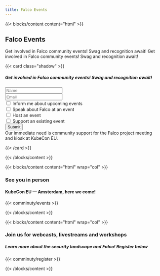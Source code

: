 ```yaml
---
title: Falco Events
---
```


{{< blocks/content content="html" >}}

<div class="col-md-6 d-flex flex-column">
<h2>Falco Events</h2>
<p>Get involved in Falco community events! Swag and recognition await! Get involved in Falco community events! Swag and recognition await!</p>
</div>

<div class="col-md-6 d-flex flex-column">
{{< card class="shadow" >}}
<h5>Get involved in Falco community events! Swag and recognition await!</h5>
<form>
  <div class="form-group mb-2">
    <label class="d-none" for="inputName"></label>
    <input type="text" class="form-control" id="inputName" aria-describedby="nameHelp" placeholder="Name">
  </div>
  <div class="form-group">
    <label class="d-none" for="inputPassword"></label>
    <input type="email" class="form-control" id="inputPassword" placeholder="Email">
  </div>
  <div class="form-check mt-3">
    <input type="checkbox" class="form-check-input" id="informEvents">
    <label class="form-check-label" for="informEvents">Inform me about upcoming events</label>
  </div>
  <div class="form-check mt-3">
    <input type="checkbox" class="form-check-input" id="speakEvents">
    <label class="form-check-label" for="speakEvents">Speak about Falco at an event</label>
  </div>
  <div class="form-check mt-3">
    <input type="checkbox" class="form-check-input" id="hostEvents">
    <label class="form-check-label" for="hostEvents">Host an event</label>
  </div>
  <div class="form-check mt-3">
    <input type="checkbox" class="form-check-input" id="supportEvents">
    <label class="form-check-label" for="supportEvents">Support an existing event</label>
  </div>
  <button type="submit" class="btn btn-primary mt-3 w-100">Submit</button>
  <div class="card card-sm td-box--info mt-4">
    <div class="card-body">
      <div class="card-text h-100 w-100">
        Our immediate need is community support for the Falco project meeting and kiosk at KubeCon EU.
      </div>
    </div>
  </div>
</form>
{{< /card >}}
</div>

{{< /blocks/content >}}

{{< blocks/content content="html" wrap="col" >}}

<h3>See you in person</h3>
<h4 class="text-primary mb-0">KubeCon EU — Amsterdam, here we come!</h4>

{{< comminuty/events >}}

{{< /blocks/content >}}

{{< blocks/content content="html" wrap="col" >}}

<h3>Join us for webcasts, livestreams and workshops</h3>

<h5 class="font-weight-normal">Learn more about the security landscape and Falco! Register below</h3>

{{< comminuty/register >}}

{{< /blocks/content >}}
